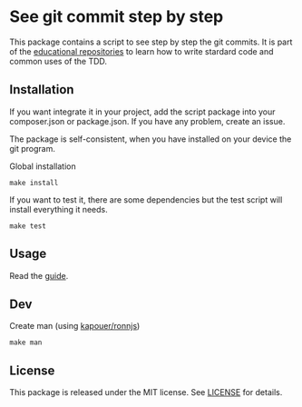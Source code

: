 # See git commit step by step

This package contains a script to see step by step the git commits.
It is part of the [educational repositories](https://github.com/pandle/materials) to learn how to write stardard code and common uses of the TDD.

## Installation

If you want integrate it in your project, add the script package into your composer.json or package.json. If you have any problem, create an issue.

The package is self-consistent, when you have installed on your device the git program.

Global installation

    make install

If you want to test it, there are some dependencies but the test script will install everything it needs.

    make test

## Usage

Read the [guide](see-git-steps.1.md).

## Dev

Create man (using [kapouer/ronnjs](https://github.com/kapouer/ronnjs))

    make man

## License

This package is released under the MIT license.  See [LICENSE](LICENSE) for details.

